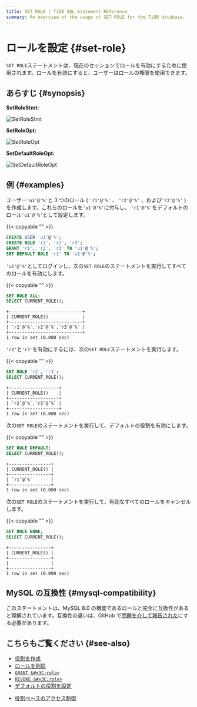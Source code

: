 ```yaml
---
title: SET ROLE | TiDB SQL Statement Reference
summary: An overview of the usage of SET ROLE for the TiDB database.
---
```


# ロールを設定 {#set-role}

`SET ROLE`ステートメントは、現在のセッションでロールを有効にするために使用されます。ロールを有効にすると、ユーザーはロールの権限を使用できます。

## あらすじ {#synopsis}

**SetRoleStmt:**

![SetRoleStmt](/media/sqlgram/SetRoleStmt.png)

**SetRoleOpt:**

![SetRoleOpt](/media/sqlgram/SetRoleOpt.png)

**SetDefaultRoleOpt:**

![SetDefaultRoleOpt](/media/sqlgram/SetDefaultRoleOpt.png)

## 例 {#examples}

ユーザー`'u1'@'%'`と 3 つのロール ( `'r1'@'%'` 、 `'r2'@'%'` 、および`'r3'@'%'` ) を作成します。これらのロールを`'u1'@'%'`に付与し、 `'r1'@'%'`をデフォルトのロール`'u1'@'%'`として設定します。

{{< copyable "" >}}

```sql
CREATE USER 'u1'@'%';
CREATE ROLE 'r1', 'r2', 'r3';
GRANT 'r1', 'r2', 'r3' TO 'u1'@'%';
SET DEFAULT ROLE 'r1' TO 'u1'@'%';
```

`'u1'@'%'`としてログインし、次の`SET ROLE`のステートメントを実行してすべてのロールを有効にします。

{{< copyable "" >}}

```sql
SET ROLE ALL;
SELECT CURRENT_ROLE();
```

```
+----------------------------+
| CURRENT_ROLE()             |
+----------------------------+
| `r1`@`%`,`r2`@`%`,`r3`@`%` |
+----------------------------+
1 row in set (0.000 sec)
```

`'r2'`と`'r3'`を有効にするには、次の`SET ROLE`ステートメントを実行します。

{{< copyable "" >}}

```sql
SET ROLE 'r2', 'r3';
SELECT CURRENT_ROLE();
```

```
+-------------------+
| CURRENT_ROLE()    |
+-------------------+
| `r2`@`%`,`r3`@`%` |
+-------------------+
1 row in set (0.000 sec)
```

次の`SET ROLE`のステートメントを実行して、デフォルトの役割を有効にします。

{{< copyable "" >}}

```sql
SET ROLE DEFAULT;
SELECT CURRENT_ROLE();
```

```
+----------------+
| CURRENT_ROLE() |
+----------------+
| `r1`@`%`       |
+----------------+
1 row in set (0.000 sec)
```

次の`SET ROLE`のステートメントを実行して、有効なすべてのロールをキャンセルします。

{{< copyable "" >}}

```sql
SET ROLE NONE;
SELECT CURRENT_ROLE();
```

```
+----------------+
| CURRENT_ROLE() |
+----------------+
|                |
+----------------+
1 row in set (0.000 sec)
```

## MySQL の互換性 {#mysql-compatibility}

このステートメントは、MySQL 8.0 の機能であるロールと完全に互換性があると理解されています。互換性の違いは、GitHub で[問題を介して報告された](https://github.com/pingcap/tidb/issues/new/choose)にする必要があります。

## こちらもご覧ください {#see-also}

-   [役割を作成](/sql-statements/sql-statement-create-role.md)
-   [ロールを削除](/sql-statements/sql-statement-drop-role.md)
-   [`GRANT &#x3C;role>`](/sql-statements/sql-statement-grant-role.md)
-   [`REVOKE &#x3C;role>`](/sql-statements/sql-statement-revoke-role.md)
-   [デフォルトの役割を設定](/sql-statements/sql-statement-set-default-role.md)

<CustomContent platform="tidb">

-   [役割ベースのアクセス制御](/role-based-access-control.md)

</CustomContent>
